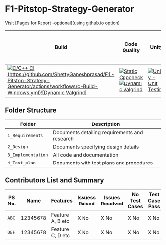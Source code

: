 # F1-Pitstop-Strategy-Generator


Visit [Pages for Report -optional](using github.io option)

Build | Code Quality | Unity | [Git Inspector](using github.io option)
------|----------|-------|--------------
[![C/C++ CI](https://github.com/ShettyGaneshprasad/F1-Pitstop-Strategy-Generator/actions/workflows/c-Build-Linux.yml/badge.svg)(https://github.com/ShettyGaneshprasad/F1-Pitstop-Strategy-Generator/actions/workflows/c-Build-Windows.yml)![Dynamic Valgrind]](https://github.com/ShettyGaneshprasad/F1-Pitstop-Strategy-Generator/actions/workflows/codeQualityDynamic.yml/badge.svg) | [![Static Cppcheck](https://github.com/ShettyGaneshprasad/F1-Pitstop-Strategy-Generator/actions/workflows/codeQualityStatic.yml/badge.svg)](https://github.com/ShettyGaneshprasad/F1-Pitstop-Strategy-Generator/actions/workflows/codeQualityStatic.yml) [![Dynamic Valgrind](https://github.com/ShettyGaneshprasad/F1-Pitstop-Strategy-Generator/actions/workflows/codeQualityDynamic.yml/badge.svg)](https://github.com/ShettyGaneshprasad/F1-Pitstop-Strategy-Generator/actions/workflows/codeQualityDynamic.yml)| [![Unity - Unit Testing](https://github.com/ShettyGaneshprasad/F1-Pitstop-Strategy-Generator/actions/workflows/unity.yml/badge.svg)](https://github.com/ShettyGaneshprasad/F1-Pitstop-Strategy-Generator/actions/workflows/unity.yml)| [![Git Inspector](https://github.com/ShettyGaneshprasad/F1-Pitstop-Strategy-Generator/actions/workflows/gitinspector.yml/badge.svg)](https://github.com/ShettyGaneshprasad/F1-Pitstop-Strategy-Generator/actions/workflows/gitinspector.yml)


## Folder Structure
Folder             | Description
-------------------| -----------------------------------------
`1_Requirements`   | Documents detailing requirements and research
`2_Design`         | Documents specifying design details
`3_Implementation` | All code and documentation
`4_Test_plan`      | Documents with test plans and procedures

## Contributors List and Summary

PS No. |  Name   |    Features    | Issuess Raised |Issues Resolved|No Test Cases|Test Case Pass
-------|---------|----------------|----------------|---------------|-------------|--------------
`ABC` | 12345678  | Feature A, B etc    | X No     | X No   |X No   |X No     
`DEF` | 12345678  | Feature C, D etc    | X No     | X No   |X No   |X No     

<!-- ## Challenges Faced and How Was It Overcome

1. ABC
2. BCD
3. ...
4. ... -->

<!-- ## Learning Resources
1. [markdownCheatsheet](https://github.com/adam-p/markdown-here/wiki/Markdown-Cheatsheet)
2. [markdownBasics](https://guides.github.com/features/mastering-markdown/)
3. [git inspector](https://github.com/ejwa/gitinspector.git)
4. [github workflow](https://docs.github.com/en/actions/learn-github-action) -->

